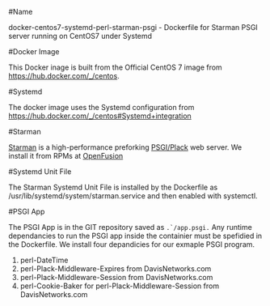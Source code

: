 #Name

docker-centos7-systemd-perl-starman-psgi - Dockerfile for Starman PSGI server running on CentOS7 under Systemd

#Docker Image

This Docker inage is built from the Official CentOS 7 image from https://hub.docker.com/_/centos.

#Systemd

The docker image uses the Systemd configuration from https://hub.docker.com/_/centos#Systemd+integration

#Starman

[Starman](https://metacpan.org/release/Starman) is a high-performance preforking [PSGI/Plack](https://metacpan.org/release/Plack) web server.  We install it from RPMs at [OpenFusion](http://repo.openfusion.net/centos7-x86_64/)

#Systemd Unit File

The Starman Systemd Unit File is installed by the Dockerfile as /usr/lib/systemd/system/starman.service and then enabled with systemctl.

#PSGI App

The PSGI App is in the GIT repository saved as ```.`/app.psgi.```  Any runtime dependancies to run the PSGI app inside the containier must be spefidied in the Dockerfile.  We install four depandicies for our exmaple PSGI program.

1. perl-DateTime
2. perl-Plack-Middleware-Expires from DavisNetworks.com
3. perl-Plack-Middleware-Session from DavisNetworks.com
4. perl-Cookie-Baker for perl-Plack-Middleware-Session from DavisNetworks.com
